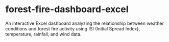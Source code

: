 # forest-fire-dashboard-excel
An interactive Excel dashboard analyzing the relationship between weather conditions and forest fire activity using ISI (Initial Spread Index), temperature, rainfall, and wind data.
